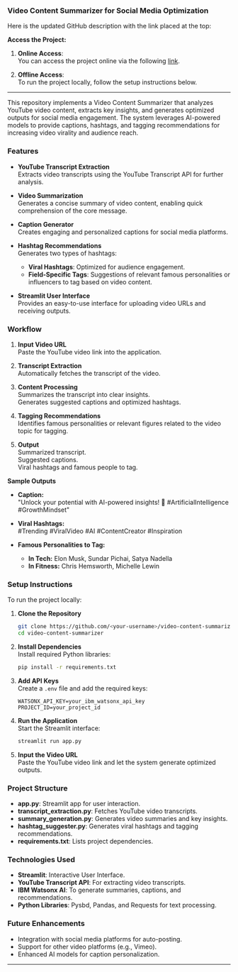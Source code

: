### **Video Content Summarizer for Social Media Optimization**  

Here is the updated GitHub description with the link placed at the top:

**Access the Project:**

1. **Online Access**:  
   You can access the project online via the following [link](https://video-content-summarizer-wjrvaipdu8jc9v4zzgc4so.streamlit.app/).

2. **Offline Access**:  
   To run the project locally, follow the setup instructions below.

---

This repository implements a Video Content Summarizer that analyzes YouTube video content, extracts key insights, and generates optimized outputs for social media engagement. The system leverages AI-powered models to provide captions, hashtags, and tagging recommendations for increasing video virality and audience reach.

### Features

- **YouTube Transcript Extraction**  
  Extracts video transcripts using the YouTube Transcript API for further analysis.

- **Video Summarization**  
  Generates a concise summary of video content, enabling quick comprehension of the core message.

- **Caption Generator**  
  Creates engaging and personalized captions for social media platforms.

- **Hashtag Recommendations**  
  Generates two types of hashtags:
  - **Viral Hashtags**: Optimized for audience engagement.
  - **Field-Specific Tags**: Suggestions of relevant famous personalities or influencers to tag based on video content.

- **Streamlit User Interface**  
  Provides an easy-to-use interface for uploading video URLs and receiving outputs.

### Workflow

1. **Input Video URL**  
   Paste the YouTube video link into the application.

2. **Transcript Extraction**  
   Automatically fetches the transcript of the video.

3. **Content Processing**  
   Summarizes the transcript into clear insights.  
   Generates suggested captions and optimized hashtags.

4. **Tagging Recommendations**  
   Identifies famous personalities or relevant figures related to the video topic for tagging.

5. **Output**  
   Summarized transcript.  
   Suggested captions.  
   Viral hashtags and famous people to tag.

**Sample Outputs**

- **Caption:**  
  "Unlock your potential with AI-powered insights! 🚀 #ArtificialIntelligence #GrowthMindset"

- **Viral Hashtags:**  
  #Trending #ViralVideo #AI #ContentCreator #Inspiration

- **Famous Personalities to Tag:**  
  - **In Tech:** Elon Musk, Sundar Pichai, Satya Nadella  
  - **In Fitness:** Chris Hemsworth, Michelle Lewin

### Setup Instructions

To run the project locally:

1. **Clone the Repository**

   ```bash
   git clone https://github.com/<your-username>/video-content-summarizer.git  
   cd video-content-summarizer  
   ```

2. **Install Dependencies**  
   Install required Python libraries:

   ```bash
   pip install -r requirements.txt  
   ```

3. **Add API Keys**  
   Create a `.env` file and add the required keys:

   ```plaintext
   WATSONX_API_KEY=your_ibm_watsonx_api_key  
   PROJECT_ID=your_project_id  
   ```

4. **Run the Application**  
   Start the Streamlit interface:

   ```bash
   streamlit run app.py  
   ```

5. **Input the Video URL**  
   Paste the YouTube video link and let the system generate optimized outputs.

### Project Structure

- **app.py**: Streamlit app for user interaction.
- **transcript_extraction.py**: Fetches YouTube video transcripts.
- **summary_generation.py**: Generates video summaries and key insights.
- **hashtag_suggester.py**: Generates viral hashtags and tagging recommendations.
- **requirements.txt**: Lists project dependencies.

### Technologies Used

- **Streamlit**: Interactive User Interface.
- **YouTube Transcript API**: For extracting video transcripts.
- **IBM Watsonx AI**: To generate summaries, captions, and recommendations.
- **Python Libraries**: Pysbd, Pandas, and Requests for text processing.

### Future Enhancements

- Integration with social media platforms for auto-posting.
- Support for other video platforms (e.g., Vimeo).
- Enhanced AI models for caption personalization.

---

